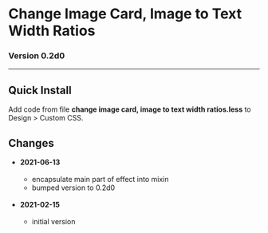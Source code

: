 # Change Image Card, Image to Text Width Ratios

### Version 0.2d0

---

## Quick Install

Add code from file **change image card, image to text width ratios.less** to
Design > Custom CSS.

## Changes

* **2021-06-13**
<br><br>
  * encapsulate main part of effect into mixin
  * bumped version to 0.2d0
  <br><br>
* **2021-02-15**
<br><br>
  * initial version
